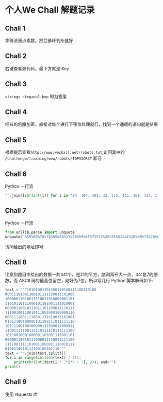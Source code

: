 # 个人We Chall 解题记录

## Chall 1

拿筛法筛点素数，然后循环判断就好

## Chall 2

右键查看源代码，最下方就是 Key

## Chall 3

`strings stegano1.bmp` 即为答案

## Chall 4 

经典的凯撒加密，直接对每个进行下移位处理就行，找到一个通顺的语句就是结果

## Chall 5

根据提示查看`http://www.wechall.net/robots.txt`,访问其中的 `/challenge/training/www/robots/T0PS3CR3T`  即可

## Chall 6

Python 一行流
```Python
"".join([chr(int(i)) for i in "84, 104, 101, 32, 115, 111, 108, 117, 116, 105, 111, 110, 32, 105, 115, 58, 32, 111, 115, 108, 101, 97, 101, 114, 108, 109, 110, 108, 105".split(', ')])
```

## Chall 7

Python 一行流
```Python
from urllib.parse import unquote
unquote("%59%69%70%70%65%68%21%20%59%6F%75%72%20%55%52%4C%20%69%73%20%63%68%61%6C%6C%65%6E%67%65%2F%74%72%61%69%6E%69%6E%67%2F%65%6E%63%6F%64%69%6E%67%73%2F%75%72%6C%2F%73%61%77%5F%6C%6F%74%69%6F%6E%2E%70%68%70%3F%70%3D%62%67%68%65%65%66%73%6F%6D%61%73%73%26%63%69%64%3D%35%32%23%70%61%73%73%77%6F%72%64%3D%66%69%62%72%65%5F%6F%70%74%69%63%73%20%56%65%72%79%20%77%65%6C%6C%20%64%6F%6E%65%21")
```

访问给出的地址即可

## Chall 8

注意到题目中给出的数据一共441个，是21的平方，脑洞再开大一点，441是7的倍数，而 ASCII 码的最高位留空，刚好为7位，所以写几行 Python 脚本解码如下:
```Python
text = """10101001101000110100111100110100
00011101001100101111100011101000
10000011010011110011010000001101
11010110111000101101001111010001
00000110010111011101100011110111
11100100110010111001000100000110
00011110011110001111010011101001
01011100100000101100111011111110
10111100100100000111000011000011
11001111100111110111110111111100
10110010001000001101001111001101
00000110010111000011110011111100
11110011111010011000011110010111
0100110010111100100101110"""
text = "".join(text.split())
for i in range(int(len(text) / 7)):
    print(chr(int(text[i * 7:i*7 + 7], 2)), end="")
print()
```

## Chall 9

使用 requests 库
